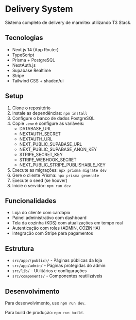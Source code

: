 # Delivery System

Sistema completo de delivery de marmitex utilizando T3 Stack.

## Tecnologias

- Next.js 14 (App Router)
- TypeScript
- Prisma + PostgreSQL
- NextAuth.js
- Supabase Realtime
- Stripe
- Tailwind CSS + shadcn/ui

## Setup

1. Clone o repositório
2. Instale as dependências: `npm install`
3. Configure o banco de dados PostgreSQL
4. Copie `.env` e configure as variáveis:
   - DATABASE_URL
   - NEXTAUTH_SECRET
   - NEXTAUTH_URL
   - NEXT_PUBLIC_SUPABASE_URL
   - NEXT_PUBLIC_SUPABASE_ANON_KEY
   - STRIPE_SECRET_KEY
   - STRIPE_WEBHOOK_SECRET
   - NEXT_PUBLIC_STRIPE_PUBLISHABLE_KEY
5. Execute as migrações: `npx prisma migrate dev`
6. Gere o cliente Prisma: `npx prisma generate`
7. Execute o seed (se houver)
8. Inicie o servidor: `npm run dev`

## Funcionalidades

- Loja do cliente com cardápio
- Painel administrativo com dashboard
- Tela da cozinha (KDS) com atualizações em tempo real
- Autenticação com roles (ADMIN, COZINHA)
- Integração com Stripe para pagamentos

## Estrutura

- `src/app/(public)/` - Páginas públicas da loja
- `src/app/admin/` - Páginas protegidas do admin
- `src/lib/` - Utilitários e configurações
- `src/components/` - Componentes reutilizáveis

## Desenvolvimento

Para desenvolvimento, use `npm run dev`.

Para build de produção: `npm run build`.
